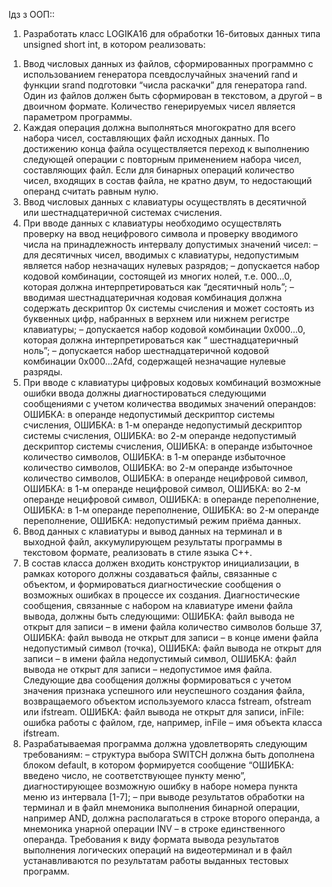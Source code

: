 Ідз  з ООП::

1. Разработать класс LOGIKA16 для обработки 16-битовых данных типа unsigned short int, в котором реализовать:
1) Ввод числовых данных из файлов, сформированных программно с использованием генератора псевдослучайных значений rand и функции srand подготовки “числа раскачки” для генератора rand. Один из файлов должен быть сформирован в текстовом, а другой – в двоичном формате. Количество генерируемых чисел является параметром программы.
2) Каждая операция должна выполняться многократно для всего набора чисел, составляющих файл исходных данных. По достижению конца файла осуществляется переход к выполнению следующей операции с повторным применением набора чисел, составляющих файл. Если для бинарных операций количество чисел, входящих в состав файла, не кратно двум, то недостающий операнд считать равным нулю.
3) Ввод числовых данных с клавиатуры осуществлять в десятичной или шестнадцатеричной системах счисления.
4) При вводе данных с клавиатуры необходимо осуществлять проверку на ввод нецифрового символа и проверку вводимого числа на принадлежность интервалу допустимых значений чисел:
– для десятичных чисел, вводимых с клавиатуры, недопустимым является набор незначащих нулевых разрядов;
– допускается набор кодовой комбинации, состоящей из многих нолей, т.е. 000…0, которая должна интерпретироваться как “десятичный ноль”;
– вводимая шестнадцатеричная кодовая комбинация должна содержать дескриптор 0x системы счисления и может состоять из буквенных цифр, набранных в верхнем или нижнем регистре клавиатуры;
– допускается набор кодовой комбинации 0х000…0, которая должна интерпретироваться как “ шестнадцатеричный ноль”;
– допускается набор шестнадцатеричной кодовой комбинации 0х000…2Аfd, содержащей незначащие нулевые разряды.
5) При вводе с клавиатуры цифровых кодовых комбинаций возможные ошибки ввода должны диагностироваться следующими сообщениями с учетом количества вводимых значений операндов:
ОШИБКА: в операнде недопустимый дескриптор системы счисления,
ОШИБКА: в 1-м операнде недопустимый дескриптор системы счисления,
ОШИБКА: во 2-м операнде недопустимый дескриптор системы счисления,
ОШИБКА: в операнде избыточное количество символов,
ОШИБКА: в 1-м операнде избыточное количество символов,
ОШИБКА: во 2-м операнде избыточное количество символов,
ОШИБКА: в операнде нецифровой символ,
ОШИБКА: в 1-м операнде нецифровой символ,
ОШИБКА: во 2-м операнде нецифровой символ,
ОШИБКА: в операнде переполнение,
ОШИБКА: в 1-м операнде переполнение,
ОШИБКА: во 2-м операнде переполнение,
ОШИБКА: недопустимый режим приёма данных.
6) Ввод данных с клавиатуры и вывод данных на терминал и в выходной файл, аккумулирующем результаты программы в текстовом формате, реализовать в стиле языка С++.
7) В состав класса должен входить конструктор инициализации, в рамках которого должны создаваться файлы, связанные с объектом, и формироваться диагностические сообщения о возможных ошибках в процессе их создания.
Диагностические сообщения, связанные с набором на клавиатуре имени файла вывода, должны быть следующими:
ОШИБКА: файл вывода не открыт для записи – в имени файла количество символов больше 37,
ОШИБКА: файл вывода не открыт для записи – в конце имени файла недопустимый символ (точка),
ОШИБКА: файл вывода не открыт для записи – в имени файла недопустимый символ,
ОШИБКА: файл вывода не открыт для записи – недопустимое имя файла.
Следующие два сообщения должны формироваться с учетом значения признака успешного или неуспешного создания файла, возвращаемого объектом используемого класса fstream, ofstream или ifstream.
ОШИБКА: файл вывода не открыт для записи,
inFile: ошибка работы с файлом,
где, например, inFile – имя объекта класса ifstream.
8) Разрабатываемая программа должна удовлетворять следующим требованиям:
– структура выбора SWITCH должна быть дополнена блоком default, в котором формируется сообщение “ОШИБКА: введено число, не соответствующее пункту меню”, диагностирующее возможную ошибку в наборе номера пункта меню из интервала [1-7];
– при выводе результатов обработки на терминал и в файл мнемоника выполнения бинарной операции, например AND, должна располагаться в строке второго операнда, а мнемоника унарной операции INV – в строке единственного операнда.
Требования к виду формата вывода результатов выполнения логических операций на видеотерминал и в файл устанавливаются по результатам работы выданных тестовых программ.
